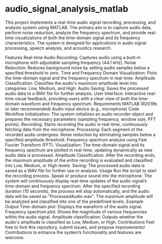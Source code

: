 # audio_signal_analysis_matlab
This project implements a real-time audio signal recording, processing, and analysis system using MATLAB. The primary aim is to capture audio data, perform noise reduction, analyze the frequency spectrum, and provide real-time visualizations of both the time-domain signal and its frequency characteristics. The system is designed for applications in audio signal processing, speech analysis, and acoustics research.

Features
Real-time Audio Recording: Captures audio using a built-in microphone with adjustable sampling frequency (44.1 kHz).
Noise Reduction: Reduces background noise by setting audio samples below a specified threshold to zero.
Time and Frequency Domain Visualization: Plots the time-domain signal and the frequency spectrum in real-time.
Amplitude Classification: Classifies the audio's maximum amplitude level into categories: Low, Medium, and High.
Audio Saving: Saves the processed audio data to a WAV file for further analysis.
User Interface: Interactive real-time visual feedback, providing users with a clear view of both the time-domain waveform and frequency spectrum.
Requirements
MATLAB (R2019b or later recommended)
Audio input device (e.g., microphone)
Code Workflow
Initialization: The system initializes an audio recorder object and prepares the necessary parameters (sampling frequency, window size, FFT points).
Recording: Starts recording the audio in real-time, continuously fetching data from the microphone.
Processing: Each segment of the recorded audio undergoes:
Noise reduction by eliminating samples below a specified amplitude threshold.
Frequency spectrum analysis using Fast Fourier Transform (FFT).
Visualization: The time-domain signal and its frequency spectrum are plotted in real-time, updating dynamically as new audio data is processed.
Amplitude Classification: After the recording ends, the maximum amplitude of the entire recording is evaluated and classified into Low, Medium, or High levels.
Saving: The processed audio data is saved as a WAV file for further use or analysis.
Usage
Run the script to start the recording process.
Speak or produce sound into the microphone.
The system will continuously display real-time updates of the audio signal’s time-domain and frequency spectrum.
After the specified recording duration (10 seconds), the process will stop automatically, and the audio data will be saved as "ProcessedAudio.wav".
The maximum amplitude will be analyzed and classified into one of the predefined levels.
Example Output
Time-domain plot: Displays the waveform of the audio signal.
Frequency spectrum plot: Shows the magnitude of various frequencies within the audio signal.
Amplitude classification: Outputs whether the audio's amplitude is classified as Low, Medium, or High.
Contributions
Feel free to fork this repository, submit issues, and propose improvements! Contributions to enhance the system’s functionality and features are welcome.
